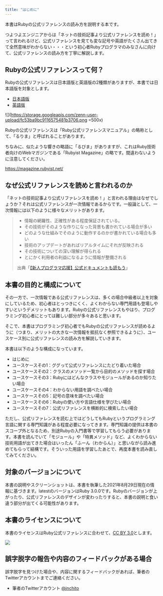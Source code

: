 ```yaml
---
title: "はじめに"
---
```


本書はRubyの公式リファレンスの読み方を説明する本です。

つよつよエンジニアからは「ネットの技術記事より公式リファレンスを読め！」って言われるけど、公式リファレンスを見ても変な記号や英語がたくさん出てきて全然意味がわからない・・・という初心者Rubyプログラマのみなさんに向けて、公式リファレンスの読み方を丁寧に解説します。

## Rubyの公式リファレンスって何？

Rubyの公式リファレンスは日本語版と英語版の2種類がありますが、本書では日本語版を対象とします。

- [日本語版](https://docs.ruby-lang.org/ja/latest/doc/index.html)
- [英語版](https://docs.ruby-lang.org/en/3.0.0/)

![](https://storage.googleapis.com/zenn-user-upload/fc53ba9bc9116575481b3706.png =500x)

Rubyの公式リファレンスは「Ruby公式リファレンスマニュアル」の略称として、「るりま」と呼ばれることがあります。

ちなみに、似たような響きの略語に「るびま」がありますが、これはRuby技術者向けのWebマガジンである「Rubyist Magazine」の略です。間違わないように注意してください。

https://magazine.rubyist.net/

## なぜ公式リファレンスを読めと言われるのか

「ネットの技術記事より公式リファレンスを読め！」と言われる理由はなぜでしょうか？それは公式リファレンスが一次情報であるからです。一般論として、一次情報には以下のように様々なメリットがあります。

> - 情報の網羅性、正確性がある程度保証されている。
> - その技術がそのような作りになった背景も書かれている場合が多い
> - どのような仕組みでそのように動作するのかが書かれている場合も多い
> - 技術のアップデートがあればリアルタイムにそれが反映される
> - その技術についての深い理解が得られる
> - とにかく利用者の利益になるように情報が整備される
>
> 出典「[【新人プログラマ応援】公式ドキュメントも読もう](https://qiita.com/chooyan_eng/items/cd0d3174b77ff1e02c3f)」


## 本書の目的と構成について

その一方で、一次情報である公式リファレンスは、多くの場合中級者以上を対象にしているため、初心者はとっつきにくく、よくわからない専門用語も登場しやすいというデメリットもあります。Rubyの公式リファレンスもやはり、プログラミング初心者にとっては難しい部分が多々あると思います。

そこで、本書はプログラミング初心者でもRubyの公式リファレンスが読めるように（つまり、メリットの大きな一次情報を抵抗なく参照できるように）、ユースケース別に公式リファレンスの読み方を解説していきます。

本書は以下のような構成になっています。

- はじめに
- ユースケースその1：ググって公式リファレンスにたどり着いた場合
- ユースケースその2：クラスのメソッド一覧から目的のメソッドを探す場合
- ユースケースその3：Rubyにはどんなクラスやモジュールがあるのか知りたい場合
- ユースケースその4：わからない用語を調べたい場合
- ユースケースその5：記号の意味を調べたい場合
- ユースケースその6：Rubyの使い方や言語仕様を学びたい場合
- ユースケースその7：公式リファレンスを横断的に検索したい場合

ただし、公式リファレンスを読む上ではどうしてもRubyというプログラミング言語に関する専門知識がある程度必要になってきます。専門知識の提供は本書のスコープ外となるため、別途Rubyの入門書等で学習してもらう必要があります。本書を読んでいて「モジュール」や「特異メソッド」など、よくわからない技術用語が出てきた場合はいったん「ふーん（わからん）」と思いながら読み進めてもらって結構です。そういった用語を学習したあとで、再度本書を読み直してみてください。

## 対象のバージョンについて

本書の説明やスクリーンショットは、本書を執筆した2021年8月29日現在の情報に基づきます。latestのバージョンはRuby 3.0.0です。Rubyのバージョンが上がったり、公式リファレンスのデザインが変わったりすると、本書の説明と食い違う部分が出てくる可能性があります。

## 本書のライセンスについて

本書のライセンスはRuby公式リファレンスに合わせて、[CC BY 3.0](https://creativecommons.org/licenses/by/3.0/deed.ja)とします。

![](https://storage.googleapis.com/zenn-user-upload/02c2cf1c4be07cf0eb666f88.png)

## 誤字脱字の報告や内容のフィードバックがある場合

誤字脱字を見つけた場合や、内容に関するフィードバックがあれば、筆者のTwitterアカウントまでご連絡ください。

- 筆者のTwitterアカウント [@jnchito](https://twitter.com/jnchito)
